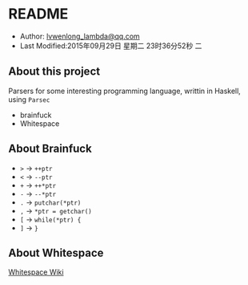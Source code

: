 # README

* Author: lvwenlong_lambda@qq.com
* Last Modified:2015年09月29日 星期二 23时36分52秒 二

## About this project

Parsers for some interesting programming language, writtin in Haskell, using `Parsec`

* brainfuck
* Whitespace

## About Brainfuck

* `>` -> `++ptr`
* `<` -> `--ptr`
* `+` -> `++*ptr`
* `-` -> `--*ptr`
* `.` -> `putchar(*ptr)`
* `,` -> `*ptr = getchar()`
* `[` -> `while(*ptr) {`
* `]` -> `}`

## About Whitespace

[Whitespace Wiki](https://en.wikipedia.org/wiki/Whitespace_(programming_language))
